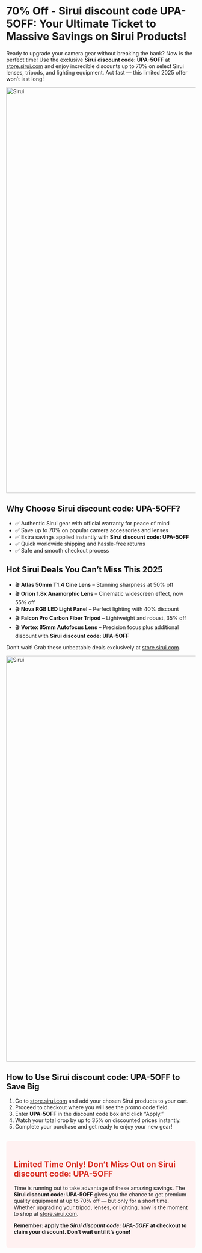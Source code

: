<h1><strong>70% Off - Sirui discount code UPA-5OFF: Your Ultimate Ticket to Massive Savings on Sirui Products!</strong></h1>
<p>Ready to upgrade your camera gear without breaking the bank? Now is the perfect time! Use the exclusive <strong>Sirui discount code: UPA-5OFF</strong> at <a href="https://store.sirui.com/?sca_ref=8845442.lYfQapkN7X&utm_source=affiliates&utm_medium=uppromote&utm_campaign=8845442" target="_blank">store.sirui.com</a> and enjoy incredible discounts up to 70% on select Sirui lenses, tripods, and lighting equipment. Act fast — this limited 2025 offer won’t last long!</p>
<img src="https://images.mirror-media.xyz/publication-images/-EA0HxVf3MamRzJ5gS83p.png?height=315&width=630" alt="Sirui" width="1080">
<h2>Why Choose <strong>Sirui discount code: UPA-5OFF</strong>?</h2>
<ul>
<li>✅ Authentic Sirui gear with official warranty for peace of mind</li>
<li>✅ Save up to 70% on popular camera accessories and lenses</li>
<li>✅ Extra savings applied instantly with <strong>Sirui discount code: UPA-5OFF</strong></li>
<li>✅ Quick worldwide shipping and hassle-free returns</li>
<li>✅ Safe and smooth checkout process</li>
</ul>
<h2>Hot Sirui Deals You Can’t Miss This 2025</h2>
<ul>
<li>🎬 <strong>Atlas 50mm T1.4 Cine Lens</strong> – Stunning sharpness at 50% off</li>
<li>🎬 <strong>Orion 1.8x Anamorphic Lens</strong> – Cinematic widescreen effect, now 55% off</li>
<li>🎬 <strong>Nova RGB LED Light Panel</strong> – Perfect lighting with 40% discount</li>
<li>🎬 <strong>Falcon Pro Carbon Fiber Tripod</strong> – Lightweight and robust, 35% off</li>
<li>🎬 <strong>Vortex 85mm Autofocus Lens</strong> – Precision focus plus additional discount with <strong>Sirui discount code: UPA-5OFF</strong></li>
</ul>
<p>Don’t wait! Grab these unbeatable deals exclusively at <a href="https://store.sirui.com/?sca_ref=8845442.lYfQapkN7X&utm_source=affiliates&utm_medium=uppromote&utm_campaign=8845442" target="_blank">store.sirui.com</a>.</p>
<img src="https://images.mirror-media.xyz/publication-images/PmbB0Xmu87bC0DVzsmMwt.jpeg?height=540&width=1080" alt="Sirui" width="1080">
<h2>How to Use <strong>Sirui discount code: UPA-5OFF</strong> to Save Big</h2>
<ol>
<li>Go to <a href="https://store.sirui.com/?sca_ref=8845442.lYfQapkN7X&utm_source=affiliates&utm_medium=uppromote&utm_campaign=8845442" target="_blank">store.sirui.com</a> and add your chosen Sirui products to your cart.</li>
<li>Proceed to checkout where you will see the promo code field.</li>
<li>Enter <strong>UPA-5OFF</strong> in the discount code box and click “Apply.”</li>
<li>Watch your total drop by up to 35% on discounted prices instantly.</li>
<li>Complete your purchase and get ready to enjoy your new gear!</li>
</ol>
<section style="background-color:#fff1f1; padding: 20px; margin-top: 30px; border-radius: 6px;">
<h2 style="color:#d93025;">Limited Time Only! Don’t Miss Out on <strong>Sirui discount code: UPA-5OFF</strong></h2>
<p>Time is running out to take advantage of these amazing savings. The <strong>Sirui discount code: UPA-5OFF</strong> gives you the chance to get premium quality equipment at up to 70% off — but only for a short time. Whether upgrading your tripod, lenses, or lighting, now is the moment to shop at <a href="https://store.sirui.com/?sca_ref=8845442.lYfQapkN7X&utm_source=affiliates&utm_medium=uppromote&utm_campaign=8845442" target="_blank">store.sirui.com</a>.</p>
<p><strong>Remember: apply the <em>Sirui discount code: UPA-5OFF</em> at checkout to claim your discount. Don’t wait until it’s gone!</strong></p>
</section>
</body>
</html>
